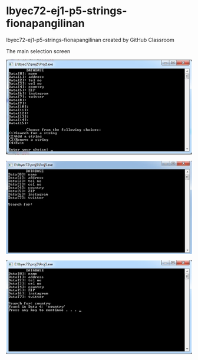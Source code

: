 # lbyec72-ej1-p5-strings-fionapangilinan
lbyec72-ej1-p5-strings-fionapangilinan created by GitHub Classroom

The main selection screen

![](ss1.jpg)

![](ss2.jpg)

![](ss3.jpg)

